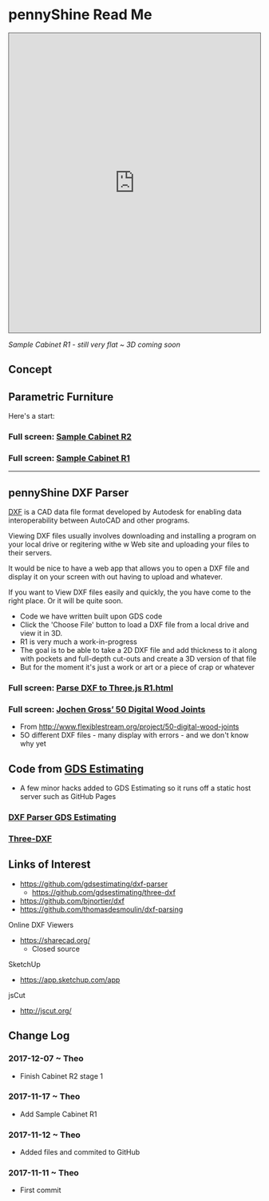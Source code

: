 <span style=display:none; >[You are now in a GitHub source code view - click this link to view Read Me file as a web page]( https://jaanga.github.io/demo/pennyshine "View file as a web page." ) </span>


# pennyShine Read Me


<iframe class=iframeReadMe src=https://jaanga.github.io/demo/pennyshine/sample-cabinet/sample-cabinet-r1.html width=100% height=600px style="border: 1px solid #555;" >iframe does not appear when viewed on github.com</iframe>

_Sample Cabinet R1 - still very flat ~ 3D coming soon_

## Concept

## Parametric Furniture

Here's a start:


### Full screen: [Sample Cabinet R2]( https://jaanga.github.io/demo/pennyshine/sample-cabinet/sample-cabinet-r2.html )

### Full screen: [Sample Cabinet R1]( https://jaanga.github.io/demo/pennyshine/sample-cabinet/sample-cabinet-r1.html )

***

## pennyShine DXF Parser

[DXF]( https://en.wikipedia.org/wiki/AutoCAD_DXF ) is a CAD data file format developed by Autodesk for enabling data interoperability between AutoCAD and other programs.

Viewing DXF files usually involves downloading and installing a program on your local drive or regitering withe w Web site and uploading your files to their servers.

It would be nice to have a web app that allows you to open a DXF file and display it on your screen with out having to upload and whatever.

If you want to View DXF files easily and quickly, the you have come to the right place. Or it will be quite soon.


* Code we have written built upon GDS code
* Click the 'Choose File' button to load a DXF file from a local drive and view it in 3D.
* R1 is very much a work-in-progress
* The goal is to be able to take a 2D DXF file and add thickness to it along with pockets and full-depth cut-outs and create a 3D version of that file
* But for the moment it's just a work or art or a piece of crap or whatever

### Full screen: [Parse DXF to Three.js R1.html]( https://jaanga.github.io/demo/pennyshine/parse-dxf-to-threejs/parse-dxf-to-threejs-r1.html )


### Full screen: [Jochen Gross’ 50 Digital Wood Joints]( https://jaanga.github.io/demo/pennyshine/dxf-samples/2D_DXF10/dxf-viewer-github-api-samples.html )

* From <http://www.flexiblestream.org/project/50-digital-wood-joints>
* 5O different DXF files - many display with errors - and we don't know why yet

## Code from [GDS Estimating]( https://github.com/gdsestimating )

* A few minor hacks added to GDS Estimating so it runs off a static host server such as GitHub Pages

### [DXF Parser GDS Estimating]( https://jaanga.github.io/demo/pennyshine/three-dxf/parse-dxf-to-threejs-gdsestimating.html )

### [Three-DXF]( https://jaanga.github.io/demo/pennyshine/three-dxf/three-dxf.html )


## Links of Interest

* <https://github.com/gdsestimating/dxf-parser>
	* <https://github.com/gdsestimating/three-dxf>
* <https://github.com/bjnortier/dxf>
* <https://github.com/thomasdesmoulin/dxf-parsing>

Online DXF Viewers

* <https://sharecad.org/>
	* Closed source


SketchUp

* <https://app.sketchup.com/app>

jsCut

* http://jscut.org/


## Change Log


### 2017-12-07 ~ Theo

* Finish Cabinet R2 stage 1

### 2017-11-17 ~ Theo

* Add Sample Cabinet R1

### 2017-11-12 ~ Theo

* Added files and commited to GitHub


### 2017-11-11 ~ Theo

* First commit
